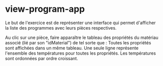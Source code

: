 # view-program-app
Le but de l'exercice est de représenter une interface qui permet d'afficher la liste des programmes avec leurs pièces respectives.

Au clic sur une pièce, faire apparaître le tableau des propriétés du matériau associé (lié par son "idMaterial") de tel sorte que :
Toutes les propriétés sont affichées dans un même tableau.
Une seule ligne représente l'ensemble des températures pour toutes les propriétés.
Les températures sont ordonnées par ordre croissant.


